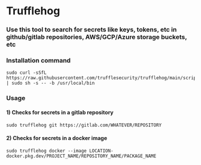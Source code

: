 # Trufflehog

### Use this tool to search for secrets like keys, tokens, etc in github/gitlab repositories, AWS/GCP/Azure storage buckets, etc

### Installation command

    sudo curl -sSfL https://raw.githubusercontent.com/trufflesecurity/trufflehog/main/scripts/install.sh | sudo sh -s -- -b /usr/local/bin

### Usage

#### 1) Checks for secrets in a gitlab repository

    sudo trufflehog git https://gitlab.com/WHATEVER/REPOSITORY 

#### 2) Checks for secrets in a docker image

    sudo trufflehog docker --image LOCATION-docker.pkg.dev/PROJECT_NAME/REPOSITORY_NAME/PACKAGE_NAME 

